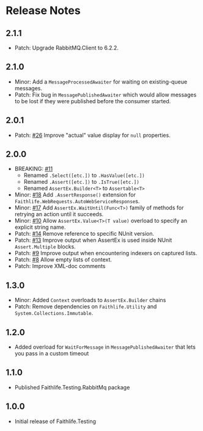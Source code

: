 # Release Notes

## 2.1.1

* Patch: Upgrade RabbitMQ.Client to 6.2.2.

## 2.1.0

* Minor: Add a `MessageProcessedAwaiter` for waiting on existing-queue messages.
* Patch: Fix bug in `MessagePublishedAwaiter` which would allow messages to be lost if they were published before the consumer started.

## 2.0.1

* Patch: [#26](https://github.com/Faithlife/FaithlifeTesting/issues/26) Improve "actual" value display for `null` properties.

## 2.0.0

* BREAKING: [#11](https://github.com/Faithlife/FaithlifeTesting/issues/11)
  * Renamed `.Select([etc.])` to `.HasValue([etc.])`
  * Renamed `.Assert([etc.])` to `.IsTrue([etc.])`
  * Renamed `AssertEx.Builder<T>` to `Assertable<T>`
* Minor: [#18](https://github.com/Faithlife/FaithlifeTesting/issues/18) Add `.AssertResponse()` extension for `Faithlife.WebRequests.AutoWebServiceResponse`s.
* Minor: [#17](https://github.com/Faithlife/FaithlifeTesting/issues/17) Add `AssertEx.WaitUntil(Func<T>)` family of methods for retrying an action until it succeeds.
* Minor: [#10](https://github.com/Faithlife/FaithlifeTesting/issues/10) Allow `AssertEx.Value<T>(T value)` overload to specify an explicit string name.
* Patch: [#14](https://github.com/Faithlife/FaithlifeTesting/issues/14) Remove reference to specific NUnit version.
* Patch: [#13](https://github.com/Faithlife/FaithlifeTesting/issues/13) Improve output when AssertEx is used inside NUnit `Assert.Multiple` blocks.
* Patch: [#9](https://github.com/Faithlife/FaithlifeTesting/issues/9) Improve output when encountering indexers on captured lists.
* Patch: [#8](https://github.com/Faithlife/FaithlifeTesting/issues/8) Allow empty lists of context.
* Patch: Improve XML-doc comments

## 1.3.0

* Minor: Added `Context` overloads to `AssertEx.Builder` chains
* Patch: Remove dependencies on `Faithlife.Utility` and `System.Collections.Immutable`.

## 1.2.0

* Added overload for `WaitForMessage` in `MessagePublishedAwaiter` that lets you pass in a custom timeout

## 1.1.0

* Published Faithlife.Testing.RabbitMq package

## 1.0.0

* Initial release of Faithlife.Testing
